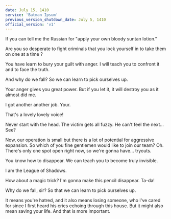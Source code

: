 ```yaml
---
date: July 15, 1410
service: 'Batman Ipsum'
previous_version_shutdown_date: July 5, 1410
official_version: 'v1'
---
```



If you can tell me the Russian for "apply your own bloody suntan lotion."

Are you so desperate to fight criminals that you lock yourself in to take them on one at a time ?

You have learn to bury your guilt with anger. I will teach you to confront it and to face the truth.

And why do we fall? So we can learn to pick ourselves up.

Your anger gives you great power. But if you Iet it, it will destroy you as it almost did me.

I got another another job. Your.

That's a lovely lovely voice!

Never start with the head. The victim gets all fuzzy. He can't feel the next... See?

Now, our operation is small but there is a lot of potential for aggressive expansion. So which of you fine gentlemen would like to join our team? Oh. There's only one spot open right now, so we're gonna have... tryouts.

You know how to disappear. We can teach you to become truly invisible.

I am the League of Shadows.

How about a magic trick? I'm gonna make this pencil disappear. Ta-da!

Why do we fall, sir? So that we can learn to pick ourselves up.

It means you're hatred, and it also means losing someone, who I've cared for since I first heard his cries echoing through this house. But it might also mean saving your life. And that is more important.
